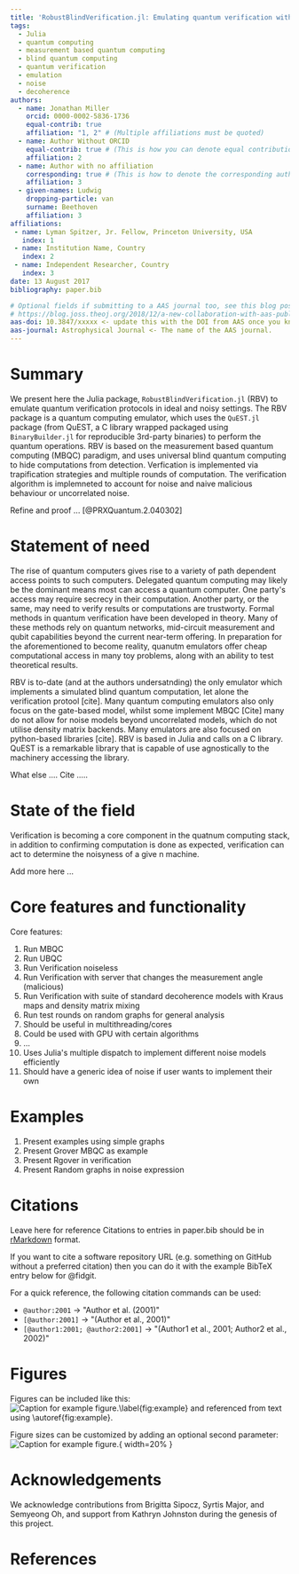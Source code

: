 ```yaml
---
title: 'RobustBlindVerification.jl: Emulating quantum verification with QuEST'
tags:
  - Julia
  - quantum computing
  - measurement based quantum computing 
  - blind quantum computing
  - quantum verification
  - emulation
  - noise
  - decoherence
authors:
  - name: Jonathan Miller
    orcid: 0000-0002-5836-1736
    equal-contrib: true
    affiliation: "1, 2" # (Multiple affiliations must be quoted)
  - name: Author Without ORCID
    equal-contrib: true # (This is how you can denote equal contributions between multiple authors)
    affiliation: 2
  - name: Author with no affiliation
    corresponding: true # (This is how to denote the corresponding author)
    affiliation: 3
  - given-names: Ludwig
    dropping-particle: van
    surname: Beethoven
    affiliation: 3
affiliations:
 - name: Lyman Spitzer, Jr. Fellow, Princeton University, USA
   index: 1
 - name: Institution Name, Country
   index: 2
 - name: Independent Researcher, Country
   index: 3
date: 13 August 2017
bibliography: paper.bib

# Optional fields if submitting to a AAS journal too, see this blog post:
# https://blog.joss.theoj.org/2018/12/a-new-collaboration-with-aas-publishing
aas-doi: 10.3847/xxxxx <- update this with the DOI from AAS once you know it.
aas-journal: Astrophysical Journal <- The name of the AAS journal.
---
```


# Summary

We present here the Julia package, `RobustBlindVerification.jl` (RBV) to emulate quantum verification protocols in ideal and noisy settings. The RBV package is a quantum computing emulator, which uses the `QuEST.jl` package (from QuEST, a C library wrapped packaged using `BinaryBuilder.jl` for reproducible 3rd-party binaries) to perform the quantum operations. RBV is based on the measurement based quantum computing (MBQC) paradigm, and uses universal blind quantum computing to hide computations from detection. Verfication is implemented via trapification strategies and multiple rounds of computation. The verification algorithm is implemneted to account for noise and naive malicious behaviour or uncorrelated noise.

Refine and proof ... [@PRXQuantum.2.040302]

# Statement of need

The rise of quantum computers gives rise to a variety of path dependent access points to such computers. Delegated quantum computing may likely be the dominant means most can access a quantum computer. One party's access may require secrecy in their computation. Another party, or the same, may need to verify results or computations are trustworty. Formal methods in quantum verification have been developed in theory. Many of these methods rely on quantum networks, mid-circuit measurement and qubit capabilities beyond the current near-term offering. In preparation for the aforementioned to become reality, quanutm emulators offer cheap computational access in many toy problems, along with an ability to test theoretical results.

RBV is to-date (and at the authors undersatnding) the only emulator which implements a simulated blind quantum computation, let alone the verification protool [cite]. Many quantum computing emulators also only focus on the gate-based model, whilst some implement MBQC [Cite] many do not allow for noise models beyond uncorrelated models, which do not utilise density matrix backends. Many emulators are also focused on python-based libraries [cite]. RBV is based in Julia and calls on a C library. QuEST is a remarkable library that is capable of use agnostically to the machinery accessing the library.

What else .... 
Cite    .....

# State of the field

Verification is becoming a core component in the quatnum computing stack, in addition to confirming computation is done as expected, verification can act to determine the noisyness of a give n machine. 

Add more here ...

# Core features and functionality
 
Core features:

1. Run MBQC
2. Run UBQC
3. Run Verification noiseless
4. Run Verification with server that changes the measurement angle (malicious)
5. Run Verification with suite of standard decoherence models with Kraus maps and density matrix mixing
6. Run test rounds on random graphs for general analysis
7. Should be useful in multithreading/cores
8. Could be used with GPU with certain algorithms
9. ...
10. Uses Julia's multiple dispatch to implement different noise models efficiently
11. Should have a generic idea of noise if user wants to implement their own

# Examples

1. Present examples using simple graphs
2. Present Grover MBQC as example
3. Present Rgover in verification
4. Present Random graphs in noise expression

# Citations

Leave here for reference
Citations to entries in paper.bib should be in
[rMarkdown](http://rmarkdown.rstudio.com/authoring_bibliographies_and_citations.html)
format.

If you want to cite a software repository URL (e.g. something on GitHub without a preferred
citation) then you can do it with the example BibTeX entry below for @fidgit.

For a quick reference, the following citation commands can be used:
- `@author:2001`  ->  "Author et al. (2001)"
- `[@author:2001]` -> "(Author et al., 2001)"
- `[@author1:2001; @author2:2001]` -> "(Author1 et al., 2001; Author2 et al., 2002)"

# Figures

Figures can be included like this:
![Caption for example figure.\label{fig:example}](figure.png)
and referenced from text using \autoref{fig:example}.

Figure sizes can be customized by adding an optional second parameter:
![Caption for example figure.](figure.png){ width=20% }

# Acknowledgements

We acknowledge contributions from Brigitta Sipocz, Syrtis Major, and Semyeong
Oh, and support from Kathryn Johnston during the genesis of this project.

# References